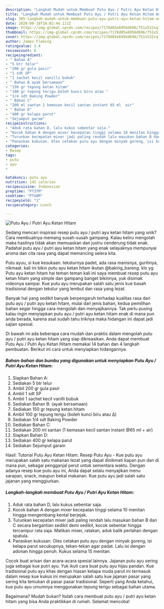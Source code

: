 ```yaml
---
description: "Langkah Mudah untuk Membuat Putu Ayu / Putri Ayu Ketan Hitam Anti Gagal"
title: "Langkah Mudah untuk Membuat Putu Ayu / Putri Ayu Ketan Hitam Anti Gagal"
slug: 385-langkah-mudah-untuk-membuat-putu-ayu-putri-ayu-ketan-hitam-anti-gagal
date: 2020-09-18T18:02:44.111Z
image: https://img-global.cpcdn.com/recipes/7178d85e6956d696/751x532cq70/putu-ayu-putri-ayu-ketan-hitam-foto-resep-utama.jpg
thumbnail: https://img-global.cpcdn.com/recipes/7178d85e6956d696/751x532cq70/putu-ayu-putri-ayu-ketan-hitam-foto-resep-utama.jpg
cover: https://img-global.cpcdn.com/recipes/7178d85e6956d696/751x532cq70/putu-ayu-putri-ayu-ketan-hitam-foto-resep-utama.jpg
author: James Fleming
ratingvalue: 3.4
reviewcount: 8
recipeingredient:
- " Bahan A"
- "5 btr telur"
- "200 gr gula pasir"
- "1 sdt SP"
- "1 sachet kecil vanilli bubuk"
- " Bahan B ayak bersamaan"
- "150 gr tepung ketan hitam"
- "100 gr tepung terigu boleh kunci biru atau "
- "1/4 sdt Baking Powder"
- " Bahan C"
- "200 ml santan 1 kemasan kecil santan instant 65 ml  air"
- " Bahan D"
- "400 gr kelapa parut"
- "Sejumput garam"
recipeinstructions:
- "Aduk rata bahan D, lalu kukus sebentar saja."
- "Kocok bahan A dengan mixer kecepatan tinggi selama 10 menitan hingga mengembang kental berjejak."
- "Turunkan kecepatan mixer jadi paling rendah lalu masukan bahan B dan C secara bergantian sedikit demi sedikit, kocok sebentar hingga tercampur rata saja. Matikan mixer, ratakan, aduk balik perlahan dengan spatula."
- "Panaskan kukusan. Oles cetakan putu ayu dengan minyak goreng, isi kelapa parut secukupnya, tekan-tekan agar padat. Lalu isi dengan adonan hingga penuh. Kukus selama 15 menitan."
categories:
- Resep
tags:
- putu
- ayu
- 

katakunci: putu ayu  
nutrition: 142 calories
recipecuisine: Indonesian
preptime: "PT37M"
cooktime: "PT48M"
recipeyield: "1"
recipecategory: Lunch

---
```



![Putu Ayu / Putri Ayu Ketan Hitam](https://img-global.cpcdn.com/recipes/7178d85e6956d696/751x532cq70/putu-ayu-putri-ayu-ketan-hitam-foto-resep-utama.jpg)

Sedang mencari inspirasi resep putu ayu / putri ayu ketan hitam yang unik? Cara membuatnya memang susah-susah gampang. Kalau keliru mengolah maka hasilnya tidak akan memuaskan dan justru cenderung tidak enak. Padahal putu ayu / putri ayu ketan hitam yang enak selayaknya mempunyai aroma dan cita rasa yang dapat memancing selera kita.

Putu ayuu, si kue kesukaan. teksturnya padet, ada rasa manisnya, gurihnya, nikmaat. kali ini bikin putu ayu ketan hitam ikutan @baking_bareng. klo yg. Putu ayu ketan hitam hai teman teman kali ini saya membuat resep putu ayu ketan hitam yang simple dan gampang banget bikinnya, yuk disimak videonya sampai. Kue putu ayu merupakan salah satu jenis kue basah tradisional dengan tekstur yang lembut dan rasa yang lezat.

Banyak hal yang sedikit banyak berpengaruh terhadap kualitas rasa dari putu ayu / putri ayu ketan hitam, mulai dari jenis bahan, kedua pemilihan bahan segar hingga cara mengolah dan menyajikannya. Tak perlu pusing kalau ingin menyiapkan putu ayu / putri ayu ketan hitam enak di mana pun anda berada, karena asal sudah tahu triknya maka hidangan ini dapat jadi sajian spesial.


Di bawah ini ada beberapa cara mudah dan praktis dalam mengolah putu ayu / putri ayu ketan hitam yang siap dikreasikan. Anda dapat membuat Putu Ayu / Putri Ayu Ketan Hitam memakai 14 bahan dan 4 langkah pembuatan. Berikut ini cara untuk menyiapkan hidangannya.

<!--inarticleads1-->

##### Bahan-bahan dan bumbu yang digunakan untuk menyiapkan Putu Ayu / Putri Ayu Ketan Hitam:

1. Siapkan  Bahan A:
1. Sediakan 5 btr telur
1. Ambil 200 gr gula pasir
1. Ambil 1 sdt SP
1. Ambil 1 sachet kecil vanilli bubuk
1. Sediakan  Bahan B: (ayak bersamaan)
1. Sediakan 150 gr tepung ketan hitam
1. Ambil 100 gr tepung terigu (boleh kunci biru atau Δ)
1. Sediakan 1/4 sdt Baking Powder
1. Sediakan  Bahan C:
1. Sediakan 200 ml santan (1 kemasan kecil santan instant @65 ml + air)
1. Siapkan  Bahan D:
1. Sediakan 400 gr kelapa parut
1. Sediakan Sejumput garam


Hasil: Tutorial Putu Ayu Ketan Hitam. Resep Putu Ayu - Kue putu ayu merupakan salah satu makanan lezat yang dapat dinikmati kapan pun dan di mana pun, sebagai pengganjal perut untuk sementara waktu. Dengan adanya resep kue putu ayu ini, Anda dapat selalu menyajikan menu sarapan, snack, maupun bekal makanan. Kue putu ayu jadi salah satu jajanan yang menggiurkan. 

<!--inarticleads2-->

##### Langkah-langkah membuat Putu Ayu / Putri Ayu Ketan Hitam:

1. Aduk rata bahan D, lalu kukus sebentar saja.
1. Kocok bahan A dengan mixer kecepatan tinggi selama 10 menitan hingga mengembang kental berjejak.
1. Turunkan kecepatan mixer jadi paling rendah lalu masukan bahan B dan C secara bergantian sedikit demi sedikit, kocok sebentar hingga tercampur rata saja. Matikan mixer, ratakan, aduk balik perlahan dengan spatula.
1. Panaskan kukusan. Oles cetakan putu ayu dengan minyak goreng, isi kelapa parut secukupnya, tekan-tekan agar padat. Lalu isi dengan adonan hingga penuh. Kukus selama 15 menitan.


Cocok buat arisan dan acara-acara spesial lainnya. Jajanan putu ayu sering juga sebagai kue putri ayu. Yuk ikuti cara buat putu ayu hijau pandan. Kue tradisional putu ayu khas dengan hiasan kelapa muda parut ini termasuk dalam resep kue kukus ini merupakan salah satu kue jajanan pasar yang sering kita temukan di pasar pasar tradisional. Seperti yang Anda ketahui, kue putu ayu umumnya menggunakan tepung terigu sebagai bahan utama. 

Bagaimana? Mudah bukan? Itulah cara membuat putu ayu / putri ayu ketan hitam yang bisa Anda praktikkan di rumah. Selamat mencoba!
